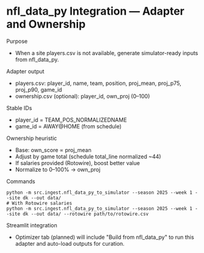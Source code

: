 # nfl_data_py Integration — Adapter and Ownership

Purpose
- When a site players.csv is not available, generate simulator-ready inputs from nfl_data_py.

Adapter output
- players.csv: player_id, name, team, position, proj_mean, proj_p75, proj_p90, game_id
- ownership.csv (optional): player_id, own_proj (0–100)

Stable IDs
- player_id = TEAM_POS_NORMALIZEDNAME
- game_id = AWAY@HOME (from schedule)

Ownership heuristic
- Base: own_score ∝ proj_mean
- Adjust by game total (schedule total_line normalized ~44)
- If salaries provided (Rotowire), boost better value
- Normalize to 0–100% → own_proj

Commands
```
python -m src.ingest.nfl_data_py_to_simulator --season 2025 --week 1 --site dk --out data/
# With Rotowire salaries
python -m src.ingest.nfl_data_py_to_simulator --season 2025 --week 1 --site dk --out data/ --rotowire path/to/rotowire.csv
```

Streamlit integration
- Optimizer tab (planned) will include "Build from nfl_data_py" to run this adapter and auto-load outputs for curation.